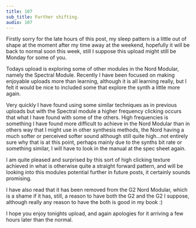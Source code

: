 ```yaml
---
title: 107
sub_title: Further shifting.
audio: 107
---
```


Firstly sorry for the late hours of this post, my sleep pattern is a little out of shape at the moment after my time away at the weekend, hopefully it will be back to normal soon this week, still I suppose this upload might still be Monday for some of you.

Todays upload is exploring some of other modules in the Nord Modular, namely the Spectral Module. Recently I have been focused on making enjoyable uploads more than learning, although it is all learning really, but I felt it would be nice to included some that explore the synth a little more again.

Very quickly I have found using some similar techniques as in previous uploads but with the Spectral module a higher frequency clicking occurs that what I have found with some of the others. High frequencies is something I have found more difficult to achieve in the Nord Modular than in others way that I might use in other synthesis methods, the Nord having a much softer or perceived softer sound although still quite high…not entirely sure why that is at this point, perhaps mainly due to the synths bit rate or something similar, I will have to look in the manual at the spec sheet again.

I am quite pleased and surprised by this sort of high clicking texture achieved in what is otherwise quite a straight forward pattern, and will be looking into this modules potential further in future posts, it certainly sounds promising.

I have also read that it has been removed from the G2 Nord Modular, which is a shame if it has, still, a reason to have both the G2 and the G2 I suppose, although really any reason to have the both is good in my book :)

I hope you enjoy tonights upload, and again apologies for it arriving a few hours later than the normal.